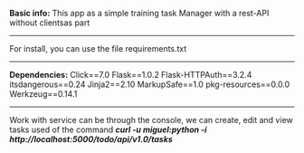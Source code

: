 **Basic info:**
This app as a simple training task Manager with a rest-API without clientsas part
***
For install, you can use the file requirements.txt
***
**Dependencies:**
Click==7.0
Flask==1.0.2
Flask-HTTPAuth==3.2.4
itsdangerous==0.24
Jinja2==2.10
MarkupSafe==1.0
pkg-resources==0.0.0
Werkzeug==0.14.1
***
Work with service can be through the console, we can create, edit and view tasks used of the command
***curl -u miguel:python -i http://localhost:5000/todo/api/v1.0/tasks***
